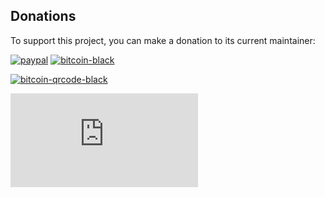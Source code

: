 ## Donations
To support this project, you can make a donation to its current maintainer:  

[![paypal](https://github.com/Ximi1970/Donate/blob/master/paypal_btn_donateCC_LG_1.gif)](https://paypal.me/Ximi1970)
[![bitcoin-black](https://github.com/Ximi1970/Donate/blob/master/bitcoin-donate-black.png)](https://raw.githubusercontent.com/Ximi1970/Donate/master/bitcoin-address.html)
  
  
[![bitcoin-qrcode-black](https://github.com/Ximi1970/Donate/blob/master/bitcoin-donate-qrcode-black.png)](https://raw.githubusercontent.com/Ximi1970/Donate/master/bitcoin-address.html)

[![bitcoin-link](https://github.com/Ximi1970/Donate/blob/master/bitcoin-address.html)]()
